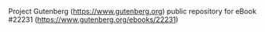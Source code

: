 Project Gutenberg (https://www.gutenberg.org) public repository for eBook #22231 (https://www.gutenberg.org/ebooks/22231)

